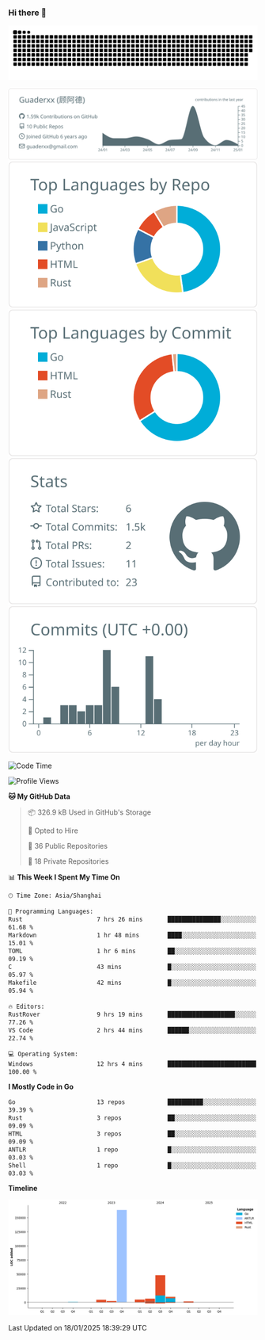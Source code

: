 ### Hi there 👋

<picture>
  <source media="(prefers-color-scheme: dark)" srcset="https://raw.githubusercontent.com/Guaderxx/Guaderxx/output/github-snake-dark.svg">
  <source media="(prefers-color-scheme: light)" srcset="https://raw.githubusercontent.com/Guaderxx/Guaderxx/output/github-snake.svg">
  <img alt="github-snake" src="https://raw.githubusercontent.com/Guaderxx/Guaderxx/output/github-snake.svg">
</picture>

<div align="center">


![](https://raw.githubusercontent.com/Guaderxx/Guaderxx/main/profile-summary-card-output/default/0-profile-details.svg)
![](https://raw.githubusercontent.com/Guaderxx/Guaderxx/main/profile-summary-card-output/default/1-repos-per-language.svg)
![](https://raw.githubusercontent.com/Guaderxx/Guaderxx/main/profile-summary-card-output/default/2-most-commit-language.svg)
![](https://raw.githubusercontent.com/Guaderxx/Guaderxx/main/profile-summary-card-output/default/3-stats.svg)
![](https://raw.githubusercontent.com/Guaderxx/Guaderxx/main/profile-summary-card-output/default/4-productive-time.svg)


</div>

<!--START_SECTION:waka-->
![Code Time](http://img.shields.io/badge/Code%20Time-754%20hrs%2014%20mins-blue)

![Profile Views](http://img.shields.io/badge/Profile%20Views-0-blue)

**🐱 My GitHub Data** 

> 📦 326.9 kB Used in GitHub's Storage 
 > 
> 💼 Opted to Hire
 > 
> 📜 36 Public Repositories 
 > 
> 🔑 18 Private Repositories 
 > 
📊 **This Week I Spent My Time On** 

```text
🕑︎ Time Zone: Asia/Shanghai

💬 Programming Languages: 
Rust                     7 hrs 26 mins       ███████████████░░░░░░░░░░   61.68 % 
Markdown                 1 hr 48 mins        ████░░░░░░░░░░░░░░░░░░░░░   15.01 % 
TOML                     1 hr 6 mins         ██░░░░░░░░░░░░░░░░░░░░░░░   09.19 % 
C                        43 mins             █░░░░░░░░░░░░░░░░░░░░░░░░   05.97 % 
Makefile                 42 mins             █░░░░░░░░░░░░░░░░░░░░░░░░   05.94 % 

🔥 Editors: 
RustRover                9 hrs 19 mins       ███████████████████░░░░░░   77.26 % 
VS Code                  2 hrs 44 mins       ██████░░░░░░░░░░░░░░░░░░░   22.74 % 

💻 Operating System: 
Windows                  12 hrs 4 mins       █████████████████████████   100.00 % 
```

**I Mostly Code in Go** 

```text
Go                       13 repos            ██████████░░░░░░░░░░░░░░░   39.39 % 
Rust                     3 repos             ██░░░░░░░░░░░░░░░░░░░░░░░   09.09 % 
HTML                     3 repos             ██░░░░░░░░░░░░░░░░░░░░░░░   09.09 % 
ANTLR                    1 repo              █░░░░░░░░░░░░░░░░░░░░░░░░   03.03 % 
Shell                    1 repo              █░░░░░░░░░░░░░░░░░░░░░░░░   03.03 % 
```



**Timeline**

![Lines of Code chart](https://raw.githubusercontent.com/Guaderxx/Guaderxx/main/assets/bar_graph.png)


 Last Updated on 18/01/2025 18:39:29 UTC
<!--END_SECTION:waka-->
